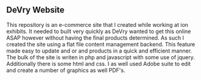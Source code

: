 
## DeVry Website
This repository is an e-commerce site that I created while working at ion exhibits. It needed to built very quickly as DeVry wanted to get this online ASAP however without having the final products determined. As such I created the site using a flat file content management backend. This feature made easy to update and or and products in a quick and efficient manner. The bulk of the site is writen in php and javascript with some use of jquery. Additionally there is some html and css. I as well used Adobe suite to edit and create a number of graphics as well PDF's.  
